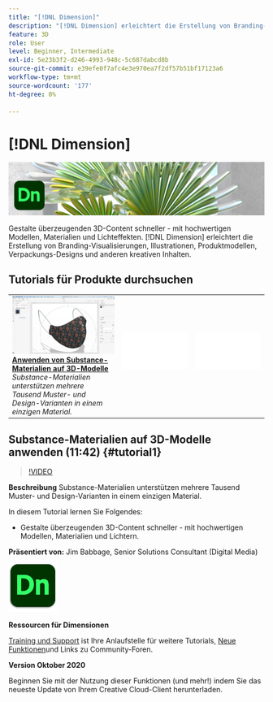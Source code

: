 ```yaml
---
title: "[!DNL Dimension]"
description: "[!DNL Dimension] erleichtert die Erstellung von Branding-Visualisierungen, Illustrationen, Produktmodellen, Verpackungs-Designs und anderen kreativen Arbeiten."
feature: 3D
role: User
level: Beginner, Intermediate
exl-id: 5e23b3f2-d246-4993-948c-5c687dabcd8b
source-git-commit: e39efe0f7afc4e3e970ea7f2df57b51bf17123a6
workflow-type: tm+mt
source-wordcount: '177'
ht-degree: 0%

---
```


# [!DNL Dimension]

![Tutorial Hero Image](../assets/Dimenio.jpg)

Gestalte überzeugenden 3D-Content schneller - mit hochwertigen Modellen, Materialien und Lichteffekten. [!DNL Dimension] erleichtert die Erstellung von Branding-Visualisierungen, Illustrationen, Produktmodellen, Verpackungs-Designs und anderen kreativen Inhalten.

## Tutorials für Produkte durchsuchen

<table style="table-layout:fixed">
<tr>
 <td>
   <a href="dimension.md#tutorial1">
      <img alt="Anwenden von Substance-Materialien auf 3D-Modelle" src="../assets/dimension_substanceAndGraphics_babbage_thumbnail.jpg" />
   </a>
    <div>
   <a href="dimension.md#tutorial1"><strong>Anwenden von Substance-Materialien auf 3D-Modelle</strong></a>
    </div>
    <em>Substance-Materialien unterstützen mehrere Tausend Muster- und Design-Varianten in einem einzigen Material.</em>
    <br>
  </td>
  <td>
    <img alt="Spacer" src="../assets/Whitespacer.png" />
    <div>
    <br>
  </td>
  <td>
    <img alt="Spacer" src="../assets/Whitespacer.png" />
    <div>
    <br>
  </td>
</tr>
</table>

## Substance-Materialien auf 3D-Modelle anwenden (11:42) {#tutorial1}

>[!VIDEO](https://video.tv.adobe.com/v/326944?hidetitle=true)

**Beschreibung**
Substance-Materialien unterstützen mehrere Tausend Muster- und Design-Varianten in einem einzigen Material.

In diesem Tutorial lernen Sie Folgendes:
* Gestalte überzeugenden 3D-Content schneller - mit hochwertigen Modellen, Materialien und Lichtern.

**Präsentiert von:**
Jim Babbage, Senior Solutions Consultant (Digital Media)

![Dimension-Logo](../assets/dn_appicon_96.png)

**Ressourcen für Dimensionen**

[Training und Support](https://helpx.adobe.com/support/dimension.html) ist Ihre Anlaufstelle für weitere Tutorials, [Neue Funktionen](https://helpx.adobe.com/dimension/user-guide.html/dimension/using/whats-new.ug.html)und Links zu Community-Foren.

**Version Oktober 2020**

Beginnen Sie mit der Nutzung dieser Funktionen (und mehr!) indem Sie das neueste Update von Ihrem Creative Cloud-Client herunterladen.
